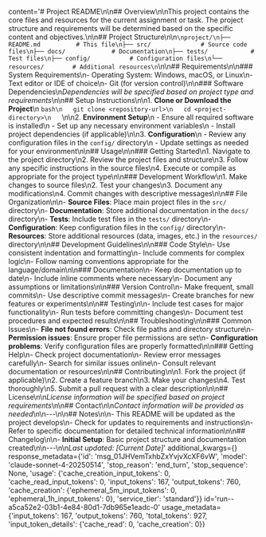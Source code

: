 content='# Project README\n\n## Overview\n\nThis project contains the core files and resources for the current assignment or task. The project structure and requirements will be determined based on the specific content and objectives.\n\n## Project Structure\n\n```\nproject/\n├── README.md          # This file\n├── src/              # Source code files\n├── docs/             # Documentation\n├── tests/            # Test files\n├── config/           # Configuration files\n└── resources/        # Additional resources\n```\n\n## Requirements\n\n### System Requirements\n- Operating System: Windows, macOS, or Linux\n- Text editor or IDE of choice\n- Git (for version control)\n\n### Software Dependencies\n*Dependencies will be specified based on project type and requirements*\n\n## Setup Instructions\n\n1. **Clone or Download the Project**\n   ```bash\n   git clone <repository-url>\n   cd <project-directory>\n   ```\n\n2. **Environment Setup**\n   - Ensure all required software is installed\n   - Set up any necessary environment variables\n   - Install project dependencies (if applicable)\n\n3. **Configuration**\n   - Review any configuration files in the `config/` directory\n   - Update settings as needed for your environment\n\n## Usage\n\n### Getting Started\n1. Navigate to the project directory\n2. Review the project files and structure\n3. Follow any specific instructions in the source files\n4. Execute or compile as appropriate for the project type\n\n### Development Workflow\n1. Make changes to source files\n2. Test your changes\n3. Document any modifications\n4. Commit changes with descriptive messages\n\n## File Organization\n\n- **Source Files**: Place main project files in the `src/` directory\n- **Documentation**: Store additional documentation in the `docs/` directory\n- **Tests**: Include test files in the `tests/` directory\n- **Configuration**: Keep configuration files in the `config/` directory\n- **Resources**: Store additional resources (data, images, etc.) in the `resources/` directory\n\n## Development Guidelines\n\n### Code Style\n- Use consistent indentation and formatting\n- Include comments for complex logic\n- Follow naming conventions appropriate for the language/domain\n\n### Documentation\n- Keep documentation up to date\n- Include inline comments where necessary\n- Document any assumptions or limitations\n\n### Version Control\n- Make frequent, small commits\n- Use descriptive commit messages\n- Create branches for new features or experiments\n\n## Testing\n\n- Include test cases for major functionality\n- Run tests before committing changes\n- Document test procedures and expected results\n\n## Troubleshooting\n\n### Common Issues\n- **File not found errors**: Check file paths and directory structure\n- **Permission issues**: Ensure proper file permissions are set\n- **Configuration problems**: Verify configuration files are properly formatted\n\n### Getting Help\n- Check project documentation\n- Review error messages carefully\n- Search for similar issues online\n- Consult relevant documentation or resources\n\n## Contributing\n\n1. Fork the project (if applicable)\n2. Create a feature branch\n3. Make your changes\n4. Test thoroughly\n5. Submit a pull request with a clear description\n\n## License\n\n*License information will be specified based on project requirements*\n\n## Contact\n\n*Contact information will be provided as needed*\n\n---\n\n## Notes\n\n- This README will be updated as the project develops\n- Check for updates to requirements and instructions\n- Refer to specific documentation for detailed technical information\n\n## Changelog\n\n- **Initial Setup**: Basic project structure and documentation created\n\n---\n\n*Last updated: [Current Date]*' additional_kwargs={} response_metadata={'id': 'msg_01JHVemTxhbZxYvjvXcXF6vW', 'model': 'claude-sonnet-4-20250514', 'stop_reason': 'end_turn', 'stop_sequence': None, 'usage': {'cache_creation_input_tokens': 0, 'cache_read_input_tokens': 0, 'input_tokens': 167, 'output_tokens': 760, 'cache_creation': {'ephemeral_5m_input_tokens': 0, 'ephemeral_1h_input_tokens': 0}, 'service_tier': 'standard'}} id='run--a5ca52e2-03b1-4e84-80d1-7db965e1eadc-0' usage_metadata={'input_tokens': 167, 'output_tokens': 760, 'total_tokens': 927, 'input_token_details': {'cache_read': 0, 'cache_creation': 0}}